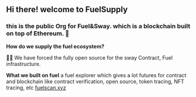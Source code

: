 ## Hi there! welcome to FuelSupply


### this is the public Org for Fuel&Sway. which is a blockchain built on top of Ethereum. 🌴


**How do we supply the fuel ecosystem?**

🙋‍♀️ We have forced the fully open source for the sway Contract, Fuel infrastructure.




**What we built on fuel**
a fuel explorer which gives a lot futures for contract and blockchain like contract verification, open source, token tracing, NFT tracing, etc [fuelscan.xyz](https://fuelscan.xyz)

